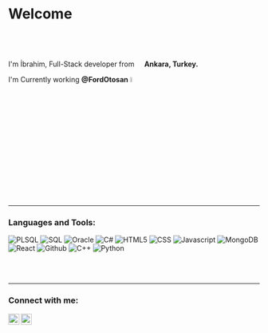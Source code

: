 # Welcome

<br/>
<br/>

I'm İbrahim, Full-Stack developer from <img src="https://image.flaticon.com/icons/svg/940/940164.svg" width="12" height="22" /> **Ankara, Turkey.**

I'm Currently working **@FordOtosan** <img src="https://intesasoft.com/wp-content/uploads/2018/11/ford-otosan-logo.png" width="5%" height="5%" />

<br/>
<br/>

---

### Languages and Tools:

![PLSQL](https://img.shields.io/badge/PLSQL-%E2%81%AD%E2%81%AD%E2%81%AD-red)
![SQL](https://img.shields.io/badge/SQL-%E2%81%AD%E2%81%AD%E2%81%AD-blue)
![Oracle](https://img.shields.io/badge/Oracle-%E2%81%AD%E2%81%AD%E2%81%AD-red)
![C#](https://camo.githubusercontent.com/1e879c37e3d1f60846510994b04cac75f33867a341d92b07c6f39e3ccdc127f7/68747470733a2f2f696d672e736869656c64732e696f2f62616467652f432532332d2545322538312541442545322538312541442545322538312541442d707572706c65)
![HTML5](https://img.shields.io/badge/HTML5-%E2%81%AD%E2%81%AD%E2%81%AD-red)
![CSS](https://img.shields.io/badge/CSS-%E2%81%AD%E2%81%AD%E2%81%AD-blue)
![Javascript](https://img.shields.io/badge/Javascript-%E2%81%AD%E2%81%AD%E2%81%AD-yellow)
![MongoDB](https://img.shields.io/badge/MongoDB-%E2%81%AD%E2%81%AD%E2%81%AD-green)
![React](https://img.shields.io/badge/React-%E2%81%AD%E2%81%AD%E2%81%AD-blue)
![Github](https://img.shields.io/badge/Github-%E2%81%AD%E2%81%AD%E2%81%AD-black)
![C++](https://img.shields.io/badge/C++-%E2%81%AD%E2%81%AD%E2%81%AD-blue)
![Python](https://img.shields.io/badge/Python-%E2%81%AD%E2%81%AD%E2%81%AD-yellow)

<br/>
<br/>

---

### Connect with me:

[<img align="left" alt="ibrahim-dönmez | LinkedIn" width="22px" src="https://cdn.jsdelivr.net/npm/simple-icons@v3/icons/linkedin.svg" />][linkedin]
[<img align="left" alt="6ibrahimm | Instagram" width="22px" src="https://cdn.jsdelivr.net/npm/simple-icons@v3/icons/instagram.svg" />][instagram]

[instagram]: https://instagram.com/6ibrahimm
[linkedin]: https://www.linkedin.com/in/ibrahim-dönmez-821996168/


